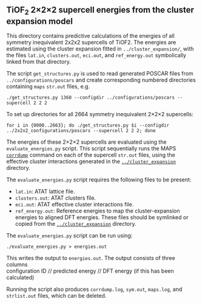 ## TiOF<sub>2</sub> 2&times;2&times;2 supercell energies from the cluster expansion model

This directory contains predictive calculations of the energies of all symmetry inequivalent 2x2x2 supercells of TiOF2. The energies are estimated using the cluster expansion fitted in `../cluster_expansion/`, with the files `lat.in`, `clusters.out`, `eci.out`, and `ref_energy.out` symbolically linked from that directory.

The script `get_structures.py` is used to read generated POSCAR files from `../configurations/poscars` and create corresponding numbered directories containing `maps` `str.out` files, e.g. 

```
./get_structures.py 1360 --configdir ../configurations/poscars --supercell 2 2 2
```

To set up directories for all 2664 symmetry inequivalent 2&times;2&times;2 supercells:
```
for i in {0000..2663}; do ./get_structures.py $i --configdir ../2x2x2_configurations/poscars --supercell 2 2 2; done
```

The energies of these 2&times;2&times;2 supercells are evaluated using the `evaluate_energies.py` script. This script sequentially runs the MAPS [`corrdump`][corrdump] command on each of the supercell `str.out` files, using the effective cluster interactions generated in the [`../cluster_expansion`](../cluster_expansion) directory.

The `evaluate_energies.py` script requires the following files to be present:
- `lat.in`: ATAT lattice file.
- `clusters.out`: ATAT clusters file.
- `eci.out`: ATAT effective cluster interactions file.
- `ref_energy.out`: Reference energies to map the cluster-expansion energies to aligned DFT energies.
These files should be symlinked or copied from the [`../cluster_expansion`](../cluster_expansion) directory.

The `evaluate_energies.py` script can be run using:
```
./evaluate_energies.py > energies.out
```
This writes the output to `energies.out`. The output consists of three columns  
configuration ID // predicted energy // DFT energy (if this has been calculated)

Running the script also produces `corrdump.log`, `sym.out`, `maps.log`, and `strlist.out` files, which can be deleted.

[corrdump]: https://www.brown.edu/Departments/Engineering/Labs/avdw/atat/manual/node35.html
